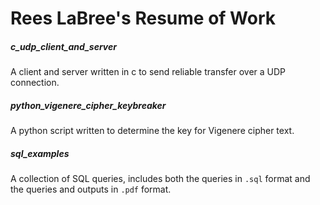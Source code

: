 # Rees LaBree's Resume of Work
##### c_udp_client_and_server
A client and server written in c to send reliable transfer over a UDP connection.
##### python_vigenere_cipher_keybreaker
A python script written to determine the key for Vigenere cipher text.
##### sql_examples
A collection of SQL queries, includes both the queries in ``.sql`` format and the queries and outputs in ``.pdf`` format.
